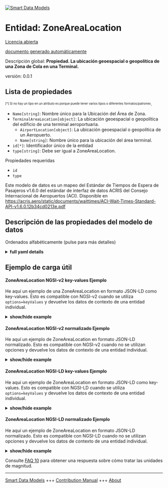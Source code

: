 <!-- 10-Header -->  
[![Smart Data Models](https://smartdatamodels.org/wp-content/uploads/2022/01/SmartDataModels_logo.png "Logo")](https://smartdatamodels.org)  
Entidad: ZoneAreaLocation  
=========================<!-- /10-Header -->  
<!-- 15-License -->  
[Licencia abierta](https://github.com/smart-data-models//dataModel.ACRIS/blob/master/ZoneAreaLocation/LICENSE.md)  
[documento generado automáticamente](https://docs.google.com/presentation/d/e/2PACX-1vTs-Ng5dIAwkg91oTTUdt8ua7woBXhPnwavZ0FxgR8BsAI_Ek3C5q97Nd94HS8KhP-r_quD4H0fgyt3/pub?start=false&loop=false&delayms=3000#slide=id.gb715ace035_0_60)  
<!-- /15-License -->  
<!-- 20-Description -->  
Descripción global: **Propiedad. La ubicación geoespacial o geopolítica de una Zona de Cola en una Terminal.**  
versión: 0.0.1  
<!-- /20-Description -->  
<!-- 30-PropertiesList -->  

## Lista de propiedades  

<sup><sub>[*] Si no hay un tipo en un atributo es porque puede tener varios tipos o diferentes formatos/patrones</sub></sup>.  
- `Name[string]`: Nombre único para la Ubicación del Área de Zona.  - `TerminalAreaLocation[object]`: La ubicación geoespacial o geopolítica del edificio de una terminal aeroportuaria.  	- `AirportLocation[object]`: La ubicación geoespacial o geopolítica de un Aeropuerto.    
	- `Name[string]`: Nombre único para la ubicación del área terminal.    
- `id[*]`: Identificador único de la entidad  - `type[string]`: Debe ser igual a ZoneAreaLocation.  <!-- /30-PropertiesList -->  
<!-- 35-RequiredProperties -->  
Propiedades requeridas  
- `id`  - `type`  <!-- /35-RequiredProperties -->  
<!-- 40-RequiredProperties -->  
Este modelo de datos es un mapeo del Estándar de Tiempos de Espera de Pasajeros v1.6.0 del estándar de interfaz de datos ACRIS del Consejo Internacional de Aeropuertos (ACI). Disponible en https://acris.aero/static/documents/waittimes/ACI-Wait-Times-Standard-API-v1.6.0.12b34cd0213e.pdf  
<!-- /40-RequiredProperties -->  
<!-- 50-DataModelHeader -->  
## Descripción de las propiedades del modelo de datos  
Ordenados alfabéticamente (pulse para más detalles)  
<!-- /50-DataModelHeader -->  
<!-- 60-ModelYaml -->  
<details><summary><strong>full yaml details</strong></summary>    
```yaml  
ZoneAreaLocation:    
  description: Property. The geospatial or geopolitical location of a Queuing Zone in a Terminal.    
  properties:    
    Name:    
      description: Unique name for the Zone Area Location.    
      type: string    
      x-ngsi:    
        type: Property    
    TerminalAreaLocation:    
      description: The geospatial or geopolitical location of an Airport Terminal building.    
      properties:    
        AirportLocation:    
          description: The geospatial or geopolitical location of an Airport.    
          properties:    
            Latitude:    
              description: Coordinate for latitude of the Airport.    
              type: number    
              x-ngsi:    
                type: Property    
            Longitude:    
              description: Coordinate for longitude of the Airport.    
              type: number    
              x-ngsi:    
                type: Property    
            Name:    
              description: Unique name for the Airport Location.    
              type: string    
              x-ngsi:    
                type: Property    
            Srid:    
              description: 'A Spatial Reference System Identifier (SRID), to identify the spatial coordinate system definitions.'    
              type: number    
              x-ngsi:    
                type: Property    
          type: object    
          x-ngsi:    
            type: Property    
        Name:    
          description: Unique name for the Terminal Area Location.    
          type: string    
          x-ngsi:    
            type: Property    
      type: object    
      x-ngsi:    
        type: Property    
    id:    
      anyOf:    
        - description: Identifier format of any NGSI entity    
          maxLength: 256    
          minLength: 1    
          pattern: ^[\w\-\.\{\}\$\+\*\[\]`|~^@!,:\\]+$    
          type: string    
          x-ngsi:    
            type: Property    
        - description: Identifier format of any NGSI entity    
          format: uri    
          type: string    
          x-ngsi:    
            type: Property    
      description: Unique identifier of the entity    
      x-ngsi:    
        type: Property    
    type:    
      description: It must be equal to ZoneAreaLocation.    
      enum:    
        - ZoneAreaLocation    
      type: string    
      x-ngsi:    
        type: Property    
  required:    
    - id    
    - type    
  type: object    
  x-derived-from: https://acris.aero/static/documents/waittimes/ACI-Wait-Times-API-Specification-v1.6.0.1c4ec122da9a.yaml    
  x-disclaimer: 'Redistribution and use in source and binary forms, with or without modification, are permitted  provided that the license conditions are met. Copyleft (c) 2022 Contributors to Smart Data Models Program'    
  x-license-url: https://github.com/smart-data-models/dataModel.ACRIS/blob/master/ZoneAreaLocation/LICENSE.md    
  x-model-schema: https://smart-data-models.github.io/dataModel.ACRIS/ZoneAreaLocation/schema.json    
  x-model-tags: ACRIS    
  x-version: 0.0.1    
```  
</details>    
<!-- /60-ModelYaml -->  
<!-- 70-MiddleNotes -->  
<!-- /70-MiddleNotes -->  
<!-- 80-Examples -->  
## Ejemplo de carga útil  
#### ZoneAreaLocation NGSI-v2 key-values Ejemplo  
He aquí un ejemplo de una ZoneAreaLocation en formato JSON-LD como key-values. Esto es compatible con NGSI-v2 cuando se utiliza `options=keyValues` y devuelve los datos de contexto de una entidad individual.  
<details><summary><strong>show/hide example</strong></summary>    
```json  
{  
    "id": "urn:ngsi-ld:ZoneAreaLocation:id:IFIF:16457773",  
    "type": "ZoneAreaLocation",  
    "Name": "East are terminal 1 Madrid",  
    "TerminalAreaLocation": {  
        "Name": "East side",  
        "AirportLocation": {  
            "Latitude": 40.42,  
            "Longitude": 3.708,  
            "Name": "Madrid",  
            "Srid": 4326  
        }  
    }  
}  
```  
</details>  
#### ZoneAreaLocation NGSI-v2 normalizado Ejemplo  
He aquí un ejemplo de ZoneAreaLocation en formato JSON-LD normalizado. Esto es compatible con NGSI-v2 cuando no se utilizan opciones y devuelve los datos de contexto de una entidad individual.  
<details><summary><strong>show/hide example</strong></summary>    
```json  
{  
    "id": "urn:ngsi-ld:ZoneAreaLocation:id:EBXR:29001296",  
    "type": "ZoneAreaLocation",  
    "Name": {  
        "type": "Text",  
        "value": "East are terminal 1 Madrid"  
    },  
    "TerminalAreaLocation": {  
        "type": "StructuredValue",  
        "value": {  
            "Name": "Change more ground law television. Its fire such see.",  
            "AirportLocation": {  
                "Latitude": 40.42,  
                "Longitude": 3.708,  
                "Name": "East Side",  
                "Srid": 4326  
            }  
        }  
    }  
}  
```  
</details>  
#### ZoneAreaLocation NGSI-LD key-values Ejemplo  
He aquí un ejemplo de ZoneAreaLocation en formato JSON-LD como key-values. Esto es compatible con NGSI-LD cuando se utiliza `options=keyValues` y devuelve los datos de contexto de una entidad individual.  
<details><summary><strong>show/hide example</strong></summary>    
```json  
{  
  "id": "urn:ngsi-ld:ZoneAreaLocation:id:IFIF:16457773",  
  "type": "ZoneAreaLocation",  
  "Name": "East are terminal 1 Madrid",  
  "TerminalAreaLocation": {  
    "Name": "East side",  
    "AirportLocation": {  
      "Latitude": 40.42,  
      "Longitude": 3.708,  
      "Name": "Madrid",  
      "Srid": 4326  
    }  
  },  
  "@context": [  
    "https://raw.githubusercontent.com/smart-data-models/dataModel.ACRIS/master/context.jsonld"  
  ]  
}  
```  
</details>  
#### ZoneAreaLocation NGSI-LD normalizado Ejemplo  
He aquí un ejemplo de ZoneAreaLocation en formato JSON-LD normalizado. Esto es compatible con NGSI-LD cuando no se utilizan opciones y devuelve los datos de contexto de una entidad individual.  
<details><summary><strong>show/hide example</strong></summary>    
```json  
{  
    "id": "urn:ngsi-ld:ZoneAreaLocation:id:EBXR:29001296",  
    "type": "ZoneAreaLocation",  
    "Name": {  
        "type": "Property",  
        "value": "East are terminal 1 Madrid"  
    },  
    "TerminalAreaLocation": {  
        "type": "Property",  
        "value": {  
            "Name": "Change more ground law television. Its fire such see.",  
            "AirportLocation": {  
                "Latitude": 40.42,  
                "Longitude": 3.708,  
                "Name": "East Side",  
                "Srid": 4326  
            }  
        }  
    },  
    "@context": [  
        "https://raw.githubusercontent.com/smart-data-models/dataModel.ACRIS/master/context.jsonld"  
    ]  
}  
```  
</details><!-- /80-Examples -->  
<!-- 90-FooterNotes -->  
<!-- /90-FooterNotes -->  
<!-- 95-Units -->  
Consulte [FAQ 10](https://smartdatamodels.org/index.php/faqs/) para obtener una respuesta sobre cómo tratar las unidades de magnitud.  
<!-- /95-Units -->  
<!-- 97-LastFooter -->  
---  
[Smart Data Models](https://smartdatamodels.org) +++ [Contribution Manual](https://bit.ly/contribution_manual) +++ [About](https://bit.ly/Introduction_SDM)<!-- /97-LastFooter -->  
